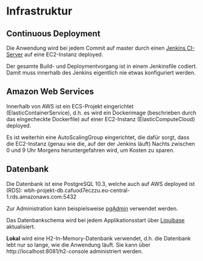 # Infrastruktur

## Continuous Deployment

Die Anwendung wird bei jedem Commit auf master durch einen [Jenkins CI-Server](http://ec2-18-184-46-8.eu-central-1.compute.amazonaws.com/) auf eine EC2-Instanz deployed.

Der gesamte Build- und Deploymentvorgang ist in einem Jenkinsfile codiert. Damit muss innerhalb des Jenkins eigentlich nie etwas konfiguriert werden.

## Amazon Web Services

Innerhalb von AWS ist ein ECS-Projekt eingerichtet (ElasticContainerService), d.h. es wird ein Dockerimage (beschrieben durch das eingecheckte Dockerfile) auf einer EC2-Instanz (ElasticComputeCloud)
deployed.

Es ist weiterhin eine AutoScalingGroup eingerichtet, die dafür sorgt, dass die EC2-Instanz (genau wie die, auf der der Jenkins läuft) Nachts zwischen 0 und 9 Uhr Morgens heruntergefahren wird,
um Kosten zu sparen.

## Datenbank

Die Datenbank ist eine PostgreSQL 10.3, welche auch auf AWS deployed ist (RDS): 
wbh-projekt-db.cafuod7eczzu.eu-central-1.rds.amazonaws.com:5432

Zur Administration kann beispielsweise [pgAdmin](https://www.pgadmin.org/) verwendet werden.

Das Datenbankschema wird bei jedem Applikationsstart über [Liquibase](https://www.liquibase.org/) aktualisiert.


**Lokal** wird eine H2-In-Memory-Datenbank verwendet, d.h. die Datenbank lebt nur so lange, wie die Anwendung läuft.
Sie kann über http://localhost:8081/h2-console administriert werden.
